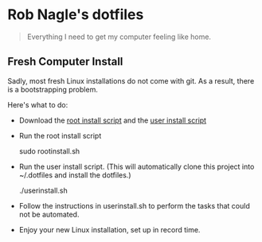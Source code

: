 Rob Nagle's dotfiles
====================

> Everything I need to get my computer feeling like home.


Fresh Computer Install
----------------------

Sadly, most fresh Linux installations do not come with git. As a result, there is a bootstrapping problem. 

Here's what to do:

* Download the [root install script](https://raw.github.com/rjn945/dotfiles/master/rootinstall.sh) and the [user install script](https://raw.github.com/rjn945/dotfiles/master/userinstall.sh)
* Run the root install script

    sudo rootinstall.sh

* Run the user install script. (This will automatically clone this project into ~/.dotfiles and install the dotfiles.)

    ./userinstall.sh

* Follow the instructions in userinstall.sh to perform the tasks that could not be automated. 
* Enjoy your new Linux installation, set up in record time.
